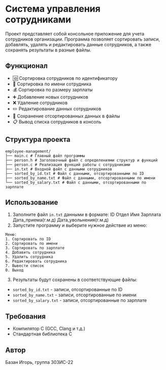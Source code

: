 # Система управления сотрудниками

Проект представляет собой консольное приложение для учета сотрудников организации. Программа позволяет сортировать записи, добавлять, удалять и редактировать данные сотрудников, а также сохранять результаты в разные файлы.

## Функционал

- 🆔 Сортировка сотрудников по идентификатору
- 👤 Сортировка по имени сотрудника
- 💰 Сортировка по размеру зарплаты
- ➕ Добавление новых сотрудников
- ❌ Удаление сотрудников
- ✏️ Редактирование данных сотрудников
- 📂 Сохранение отсортированных данных в файлы
- 📋 Вывод списка сотрудников в консоль

## Структура проекта

```
employee-management/
├── main.c # Главный файл программы
├── person.h # Заголовочный файл с определениями структур и функций
├── person.c # Реализация функций работы с сотрудниками
├── in.txt # Входной файл с данными сотрудников
├── sorted_by_id.txt # Файл с данными, отсортированными по ID
├── sorted_by_name.txt # Файл с данными, отсортированными по имени
└── sorted_by_salary.txt # Файл с данными, отсортированными по зарплате
```

## Использование

1. Заполните файл `in.txt` данными в формате:
ID Отдел Имя Зарплата Дата_приема(г.м.д) Дата_увольнения(г.м.д)
2. Запустите программу и выберите нужное действие из меню:
```
Меню:
1. Сортировать по ID
2. Сортировать по имени
3. Сортировать по зарплате
4. Добавить сотрудника
5. Удалить сотрудника
6. Редактировать сотрудника
7. Вывести список
0. Выход
```
3. Результаты будут сохранены в соответствующие файлы:
- `sorted_by_id.txt` - записи, отсортированные по ID
- `sorted_by_name.txt` - записи, отсортированные по имени
- `sorted_by_salary.txt` - записи, отсортированные по зарплате

## Требования

- Компилятор C (GCC, Clang и т.д.)
- Стандартная библиотека C

## Автор

Базан Игорь, группа 303ИС-22

